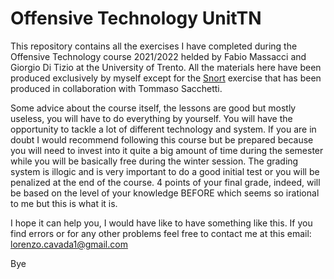 # Offensive Technology UnitTN

This repository contains all the exercises I have completed during the Offensive Technology course 2021/2022 helded by Fabio Massacci and Giorgio Di Tizio at the University of Trento. All the materials here have been produced exclusively by myself except for the [Snort](https://github.com/LorenzoCavada/Offensive_Technology_UnitTN/tree/main/Snort) exercise that has been produced in collaboration with Tommaso Sacchetti.

Some advice about the course itself, the lessons are good but mostly useless, you will have to do everything by yourself. You will have the opportunity to tackle a lot of different technology and system. If you are in doubt I would recommend following this course but be prepared because you will need to invest into it quite a big amount of time during the semester while you will be basically free during the winter session.
The grading system is illogic and is very important to do a good initial test or you will be penalized at the end of the course. 4 points of your final grade, indeed, will be based on the level of your knowledge BEFORE which seems so irational to me but this is what it is.

I hope it can help you, I would have like to have something like this. If you find errors or for any other problems feel free to contact me at this email: lorenzo.cavada1@gmail.com

Bye